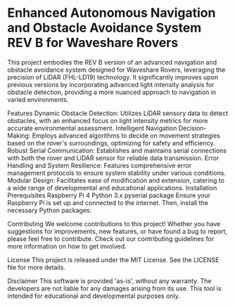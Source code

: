# Enhanced Autonomous Navigation and Obstacle Avoidance System REV B for Waveshare Rovers

This project embodies the REV B version of an advanced navigation and obstacle avoidance system designed for Waveshare Rovers, leveraging the precision of LiDAR (FHL-LD19) technology. It significantly improves upon previous versions by incorporating advanced light intensity analysis for obstacle detection, providing a more nuanced approach to navigation in varied environments.
 
Features
Dynamic Obstacle Detection: Utilizes LiDAR sensory data to detect obstacles, with an enhanced focus on light intensity metrics for more accurate environmental assessment.
Intelligent Navigation Decision-Making: Employs advanced algorithms to decide on movement strategies based on the rover's surroundings, optimizing for safety and efficiency.
Robust Serial Communication: Establishes and maintains serial connections with both the rover and LiDAR sensor for reliable data transmission.
Error Handling and System Resilience: Features comprehensive error management protocols to ensure system stability under various conditions.
Modular Design: Facilitates ease of modification and extension, catering to a wide range of developmental and educational applications.
Installation
Prerequisites
Raspberry Pi 4
Python 3.x
pyserial package
Ensure your Raspberry Pi is set up and connected to the internet. Then, install the necessary Python packages:

Contributing
We welcome contributions to this project! Whether you have suggestions for improvements, new features, or have found a bug to report, please feel free to contribute. Check out our contributing guidelines for more information on how to get involved.

License
This project is released under the MIT License. See the LICENSE file for more details.

Disclaimer
This software is provided 'as-is', without any warranty. The developers are not liable for any damages arising from its use. This tool is intended for educational and developmental purposes only.
